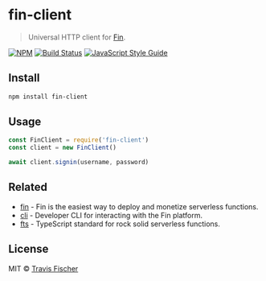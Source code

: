 # fin-client

> Universal HTTP client for [Fin](htts://functional-income.com).

[![NPM](https://img.shields.io/npm/v/fin-client.svg)](https://www.npmjs.com/package/fin-client) [![Build Status](https://travis-ci.com/functional-incomee/fin-client.svg?branch=master)](https://travis-ci.com/functional-incomee/fin-client) [![JavaScript Style Guide](https://img.shields.io/badge/code_style-standard-brightgreen.svg)](https://standardjs.com)

## Install

```bash
npm install fin-client
```

## Usage

```js
const FinClient = require('fin-client')
const client = new FinClient()

await client.signin(username, password)
```

## Related

- [fin](https://functional-income.com) - Fin is the easiest way to deploy and monetize serverless functions.
- [cli](https://github.com/functional-income/fin-cli) - Developer CLI for interacting with the Fin platform.
- [fts](https://github.com/transitive-bullshit/functional-typescript) - TypeScript standard for rock solid serverless functions.

## License

MIT © [Travis Fischer](https://transitivebullsh.it)
